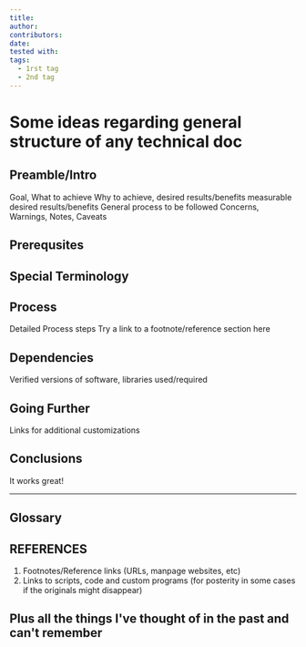 ```yaml
---
title: 
author: 
contributors:
date: 
tested with: 
tags:
  - 1rst tag
  - 2nd tag
---
```


# Some ideas regarding general structure of any technical doc

## Preamble/Intro

  Goal, What to achieve
  Why to achieve, desired results/benefits
  measurable desired results/benefits
  General process to be followed
  Concerns, Warnings, Notes, Caveats

## Prerequsites

## Special Terminology

## Process

  Detailed Process steps
  Try a link to a footnote/reference section here

## Dependencies

  Verified versions of software, libraries used/required

## Going Further

  Links for additional customizations

## Conclusions

  It works great!

---

## Glossary

## REFERENCES

1. Footnotes/Reference links (URLs, manpage websites, etc)
2. Links to scripts, code and custom programs (for posterity in some cases if the originals might disappear)

## Plus all the things I've thought of in the past and can't remember

